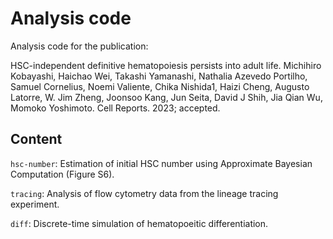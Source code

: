 # Analysis code

Analysis code for the publication:

HSC-independent definitive hematopoiesis persists into adult life.
Michihiro Kobayashi, Haichao Wei, Takashi Yamanashi, Nathalia Azevedo Portilho,
Samuel Cornelius, Noemi Valiente, Chika Nishida1, Haizi Cheng, Augusto Latorre, 
W. Jim Zheng, Joonsoo Kang, Jun Seita, David J Shih, Jia Qian Wu,
Momoko Yoshimoto.
Cell Reports. 2023; accepted.

## Content

`hsc-number`: Estimation of initial HSC number using Approximate Bayesian
Computation (Figure S6).

`tracing`: Analysis of flow cytometry data from the lineage tracing experiment.

`diff`: Discrete-time simulation of hematopoeitic differentiation.


